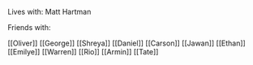 Lives with:
Matt Hartman


Friends with:

[[Oliver]]
[[George]]
[[Shreya]]
[[Daniel]]
[[Carson]]
[[Jawan]]
[[Ethan]]
[[Emilye]]
[[Warren]]
[[Rio]]
[[Armin]]
[[Tate]]
